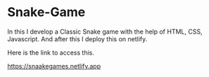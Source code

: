 # Snake-Game

In this I develop a Classic Snake game with the help of HTML, CSS, Javascript.
And after this I deploy this on netlify.

Here is the link to access this.

https://snaakegames.netlify.app
